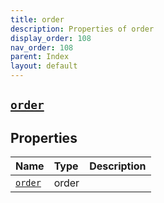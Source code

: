 ```yaml
---
title: order
description: Properties of order
display_order: 108
nav_order: 108
parent: Index
layout: default
---
```


##  [`order`](./order.html) 
## Properties
| Name | Type | Description |
|:-----|:-----|:------------|
| [`order`](./order.html) | order |  |


